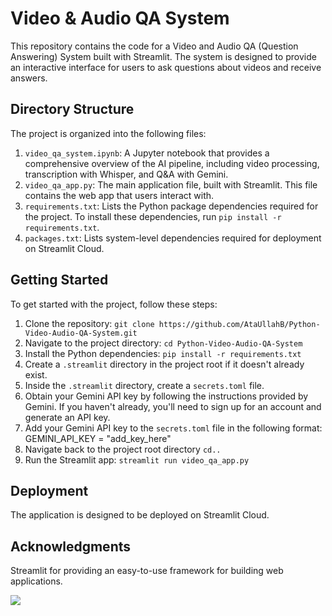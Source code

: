 # Video & Audio QA System

This repository contains the code for a Video and Audio QA (Question Answering) System built with Streamlit. The system is designed to provide an interactive interface for users to ask questions about videos and receive answers.

## Directory Structure

The project is organized into the following files:

1. `video_qa_system.ipynb`: A Jupyter notebook that provides a comprehensive overview of the AI pipeline, including video processing, transcription with Whisper, and Q&A with Gemini.
2. `video_qa_app.py`: The main application file, built with Streamlit. This file contains the web app that users interact with.
3. `requirements.txt`: Lists the Python package dependencies required for the project. To install these dependencies, run `pip install -r requirements.txt`.
4. `packages.txt`: Lists system-level dependencies required for deployment on Streamlit Cloud.

## Getting Started

To get started with the project, follow these steps:

1. Clone the repository: `git clone https://github.com/AtaUllahB/Python-Video-Audio-QA-System.git`
2. Navigate to the project directory: `cd Python-Video-Audio-QA-System`
3. Install the Python dependencies: `pip install -r requirements.txt`
4. Create a `.streamlit` directory in the project root if it doesn't already exist.
5. Inside the `.streamlit` directory, create a `secrets.toml` file.
6. Obtain your Gemini API key by following the instructions provided by Gemini. If you haven't already, you'll need to sign up for an account and generate an API key.
7. Add your Gemini API key to the `secrets.toml` file in the following format: GEMINI_API_KEY = "add_key_here"
8. Navigate back to the project root directory `cd..`
9. Run the Streamlit app: `streamlit run video_qa_app.py`

## Deployment

The application is designed to be deployed on Streamlit Cloud.

## Acknowledgments

Streamlit for providing an easy-to-use framework for building web applications.

<img src="https://github.com/AtaUllahB/React-ReCharts/blob/master/recording.gif?raw=true">
